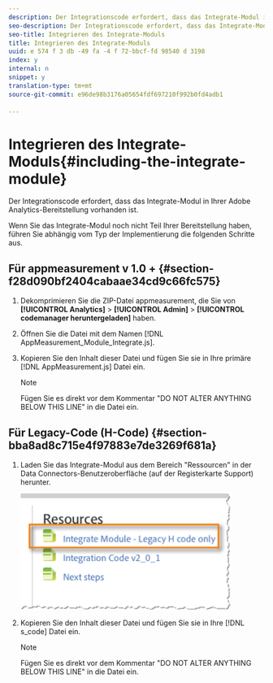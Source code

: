 ```yaml
---
description: Der Integrationscode erfordert, dass das Integrate-Modul in Ihrer Adobe Analytics-Bereitstellung vorhanden ist.
seo-description: Der Integrationscode erfordert, dass das Integrate-Modul in Ihrer Adobe Analytics-Bereitstellung vorhanden ist.
seo-title: Integrieren des Integrate-Moduls
title: Integrieren des Integrate-Moduls
uuid: e 574 f 3 db -49 fa -4 f 72-bbcf-fd 98540 d 3198
index: y
internal: n
snippet: y
translation-type: tm+mt
source-git-commit: e96de98b3176a05654fdf697210f992b0fd4adb1

---
```



# Integrieren des Integrate-Moduls{#including-the-integrate-module}

Der Integrationscode erfordert, dass das Integrate-Modul in Ihrer Adobe Analytics-Bereitstellung vorhanden ist.

Wenn Sie das Integrate-Modul noch nicht Teil Ihrer Bereitstellung haben, führen Sie abhängig vom Typ der Implementierung die folgenden Schritte aus.

## Für appmeasurement v 1.0 + {#section-f28d090bf2404cabaae34cd9c66fc575}

1. Dekomprimieren Sie die ZIP-Datei appmeasurement, die Sie von **[!UICONTROL Analytics]** &gt; **[!UICONTROL Admin]** &gt; **[!UICONTROL codemanager heruntergeladen]** haben.

1. Öffnen Sie die Datei mit dem Namen [!DNL AppMeasurement_Module_Integrate.js].
1. Kopieren Sie den Inhalt dieser Datei und fügen Sie sie in Ihre primäre [!DNL AppMeasurement.js] Datei ein.

   >[!NOTE]
   >
   >Fügen Sie es direkt vor dem Kommentar "DO NOT ALTER ANYTHING BELOW THIS LINE" in die Datei ein.

## Für Legacy-Code (H-Code) {#section-bba8ad8c715e4f97883e7de3269f681a}

1. Laden Sie das Integrate-Modul aus dem Bereich "Ressourcen" in der Data Connectors-Benutzeroberfläche (auf der Registerkarte Support) herunter.

   ![](assets/h_code.png)

1. Kopieren Sie den Inhalt dieser Datei und fügen Sie sie in Ihre [!DNL s_code] Datei ein.

   >[!NOTE]
   >
   >Fügen Sie es direkt vor dem Kommentar "DO NOT ALTER ANYTHING BELOW THIS LINE" in die Datei ein.

